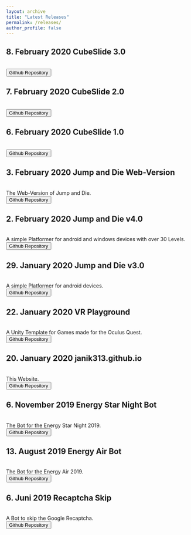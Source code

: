 ```yaml
---
layout: archive
title: "Latest Releases"
permalink: /releases/
author_profile: false
---
```

<head>
<!-- Global site tag (gtag.js) - Google Analytics -->
<script async src="https://www.googletagmanager.com/gtag/js?id=UA-157295670-1"></script>
<script>
  window.dataLayer = window.dataLayer || [];
  function gtag(){dataLayer.push(arguments);}
  gtag('js', new Date());

  gtag('config', 'UA-157295670-1');
</script>
</head>

<h2>8. February 2020 CubeSlide 3.0 </h2>
<br><button onclick="window.location.href='https://github.com/Janik313/CubeSlide'">Github Repository</button>
<h2>7. February 2020 CubeSlide 2.0 </h2>
<br><button onclick="window.location.href='https://github.com/Janik313/CubeSlide'">Github Repository</button>
<h2>6. February 2020 CubeSlide 1.0 </h2>
<br><button onclick="window.location.href='https://github.com/Janik313/CubeSlide'">Github Repository</button>
<h2>3. February 2020 Jump and Die Web-Version </h2>
<br>The Web-Version of Jump and Die.
<br><button onclick="window.location.href='https://github.com/Janik313/JumpAndDie-WebVersion'">Github Repository</button>
<h2>2. February 2020 Jump and Die v4.0 </h2>
<br>A simple Platformer for android and windows devices with over 30 Levels.
<br><button onclick="window.location.href='https://github.com/Janik313/JumpAndDie'">Github Repository</button>
<h2>29. January 2020 Jump and Die v3.0 </h2>
<br>A simple Platformer for android devices.
<br><button onclick="window.location.href='https://github.com/Janik313/JumpAndDie'">Github Repository</button>
<h2>22. January 2020	VR Playground</h2>
<br>A Unity Template for Games made for the Oculus Quest.
<br><button onclick="window.location.href='https://github.com/Janik313/VR_Playground'">Github Repository</button>
<h2>20. January 2020	janik313.github.io</h2>
<br>This Website.
<br><button onclick="window.location.href='https://github.com/Janik313/janik313.github.io'">Github Repository</button>
<h2>6. November 2019	Energy Star Night Bot</h2>
<br>The Bot for the Energy Star Night 2019.
<br><button onclick="window.location.href='https://github.com/Janik313/EnergyStarNightBot2019'">Github Repository</button>
<h2>13. August 2019	Energy Air Bot</h2>
<br>The Bot for the Energy Air 2019.
<br><button onclick="window.location.href='https://github.com/Janik313/EnergyAirBot2019'">Github Repository</button>
<h2>6. Juni 2019	Recaptcha Skip</h2>
<br>A Bot to skip the Google Recaptcha.
<br><button onclick="window.location.href='https://github.com/Janik313/recaptchaSkip'">Github Repository</button>
<br>
<br>
<br>
